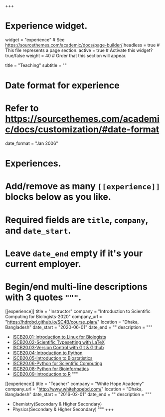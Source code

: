 +++
# Experience widget.
widget = "experience"  # See https://sourcethemes.com/academic/docs/page-builder/
headless = true  # This file represents a page section.
active = true  # Activate this widget? true/false
weight = 40  # Order that this section will appear.

title = "Teaching"
subtitle = ""

# Date format for experience
#   Refer to https://sourcethemes.com/academic/docs/customization/#date-format
date_format = "Jan 2006"

# Experiences.
#   Add/remove as many `[[experience]]` blocks below as you like.
#   Required fields are `title`, `company`, and `date_start`.
#   Leave `date_end` empty if it's your current employer.
#   Begin/end multi-line descriptions with 3 quotes `"""`.
[[experience]]
  title = "Instructor"
  company = "Introduction to Scientific Computing for Biologists-2020"
  company_url = "https://hdrobd.github.io/SC4B/course_plan/"
  location = "Dhaka, Bangladesh"
  date_start = "2020-06-01"
  date_end = ""
  description = """  
  * [ISCB20.01-Introduction to Linux for Biologists](https://github.com/scicomforbio/ISCB20.01)
  * [ISCB20.02-Scientific Typesetting with LaTeX](https://github.com/scicomforbio/ISCB20.02)
  * [ISCB20.03-Version Control with Git & Github](https://github.com/scicomforbio/ISCB20.03)
  * [ISCB20.04-Introduction to Python](https://github.com/scicomforbio/ISCB20.04)
  * [ISCB20.05-Introduction to Biostatistics](https://github.com/scicomforbio/ISCB20.05)
  * [ISCB20.06-Python for Scientific Computing](https://github.com/scicomforbio/ISCB20.06)
  * [ISCB20.08-Python for Bioinformatics](https://github.com/scicomforbio/ISCB20.08)
  * [ISCB20.09-Introduction to R](https://github.com/scicomforbio/ISCB20.09)
  """

[[experience]]
  title = "Teacher"
  company = "White Hope Academy"
  company_url = "http://www.whitehopebd.com/"
  location = "Dhaka, Bangladesh"
  date_start = "2016-02-01"
  date_end = ""
  description = """  
  * Chemistry(Secondary & Higher Secondary)
  * Physics(Secondary & Higher Secondary)
  """
+++
